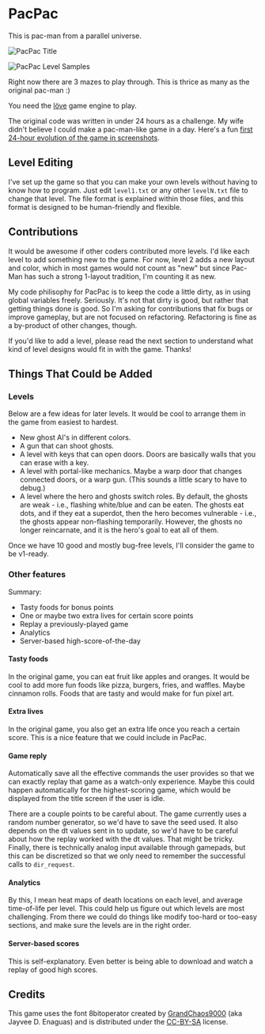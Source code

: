 # PacPac

This is pac-man from a parallel universe.

![PacPac Title](https://raw.github.com/tylerneylon/pacpac/master/screenshots/title.png)

![PacPac Level Samples](https://raw.github.com/tylerneylon/pacpac/master/screenshots/level1_2.png)

Right now there are 3 mazes to play through. This is thrice as
many as the original pac-man :)

You need the [löve](http://love2d.org) game engine to play.

The original code was written in under 24 hours as a challenge.
My wife didn't believe I could make a pac-man-like game in a day.
Here's a fun [first 24-hour evolution of the game in screenshots](http://tylerneylon.com/pacpac/).

## Level Editing

I've set up the game so that you can make your own levels without having to know how to program.
Just edit `level1.txt` or any other `levelN.txt` file to change that level. The file format is
explained within those files, and this format is designed to be human-friendly and flexible.

## Contributions

It would be awesome if other coders contributed more levels. I'd like each level to add something
new to the game. For now, level 2 adds a new layout and color, which in most games would
not count as "new" but since Pac-Man has such a strong 1-layout tradition, I'm counting it as new.

My code philisophy for PacPac is to keep the code a little dirty, as in using global variables
freely. Seriously. It's not that dirty is good, but rather that getting things done is good.
So I'm asking for contributions that fix bugs or improve gameplay, but are not focused on
refactoring. Refactoring is fine as a by-product of other changes, though.

If you'd like to add a level, please read the next section to understand what kind of
level designs would fit in with the game. Thanks!

## Things That Could be Added

### Levels

Below are a few ideas for later levels.
It would be cool to arrange them in the game from easiest to hardest.

* New ghost AI's in different colors.
* A gun that can shoot ghosts.
* A level with keys that can open doors. Doors are basically walls that you can erase
  with a key.
* A level with portal-like mechanics. Maybe a warp door that changes connected doors,
  or a warp gun. (This sounds a little scary to have to debug.)
* A level where the hero and ghosts switch roles. By default, the ghosts are weak - i.e., flashing
  white/blue and can be eaten. The ghosts eat dots, and if they eat a superdot, then the hero
  becomes vulnerable - i.e., the ghosts appear non-flashing temporarily. However, the ghosts no
  longer reincarnate, and it is the hero's goal to eat all of them.

Once we have 10 good and mostly bug-free levels, I'll consider the game to be v1-ready.

### Other features

Summary:

* Tasty foods for bonus points
* One or maybe two extra lives for certain score points
* Replay a previously-played game
* Analytics
* Server-based high-score-of-the-day

#### Tasty foods

In the original game, you can eat fruit like apples and oranges.
It would be cool to add more fun foods like pizza, burgers, fries,
and waffles. Maybe cinnamon rolls. Foods that are tasty and would
make for fun pixel art.

#### Extra lives

In the original game, you also get an extra life once you reach a
certain score. This is a nice feature that we could include
in PacPac.

#### Game reply

Automatically save all the effective commands the user provides so that
we can exactly replay that game as a watch-only experience. Maybe this
could happen automatically for the highest-scoring game, which would
be displayed from the title screen if the user is idle.

There are a couple points to be careful about. The game currently uses
a random number generator, so we'd have to save the seed used. It also
depends on the dt values sent in to update, so we'd have to be careful
about how the replay worked with the dt values. That might be tricky.
Finally, there is technically analog input available through gamepads,
but this can be discretized so that we only need to remember the
successful calls to `dir_request`.

#### Analytics

By this, I mean heat maps of death locations on each level, and average
time-of-life per level. This could help us figure out which levels are
most challenging. From there we could do things like modify too-hard or
too-easy sections, and make sure the levels are in the right order.

#### Server-based scores

This is self-explanatory. Even better is being able to download and watch
a replay of good high scores.

## Credits

This game uses the font 8bitoperator created by
[GrandChaos9000](http://grandchaos9000.deviantart.com/)
(aka Jayvee D. Enaguas) and is distributed under the
[CC-BY-SA](http://creativecommons.org/licenses/by-sa/2.0/) license.
